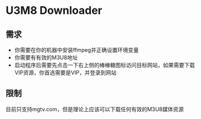 # U3M8 Downloader

## 需求

* 你需要在你的机器中安装ffmpeg并正确设置环境变量
* 你需要有有效的M3U8地址
* 启动程序后需要先点击一下右上侧的棒棒糖图标访问目标网站，如果需要下载VIP资源，你首选需要是VIP，并登录到网站

## 限制

目前只支持mgtv.com，但是理论上应该可以下载任何有效的M3U8媒体资源
